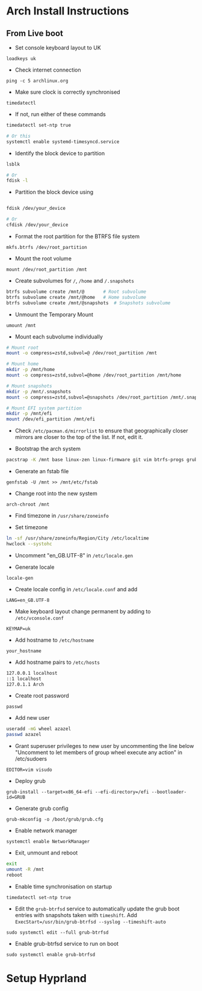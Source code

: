 # Arch Install Instructions

## From Live boot

- Set console keyboard layout to UK

`loadkeys uk`

- Check internet connection

`ping -c 5 archlinux.org`

- Make sure clock is correctly synchronised

`timedatectl`

- If not, run either of these commands

```bash
timedatectl set-ntp true

# Or this
systemctl enable systemd-timesyncd.service
```

- Identify the block device to partition

```bash
lsblk

# Or
fdisk -l
```

- Partition the block device using

```bash

fdisk /dev/your_device

# Or
cfdisk /dev/your_device
```

- Format the root partition for the BTRFS file system

`mkfs.btrfs /dev/root_partition`

- Mount the root volume

`mount /dev/root_partition /mnt`

- Create subvolumes for `/`, `/home` and `/.snapshots`

```bash
btrfs subvolume create /mnt/@       # Root subvolume
btrfs subvolume create /mnt/@home   # Home subvolume
btrfs subvolume create /mnt/@snapshots  # Snapshots subvolume
```

- Unmount the Temporary Mount

`umount /mnt`

- Mount each subvolume individually

```bash
# Mount root
mount -o compress=zstd,subvol=@ /dev/root_partition /mnt

# Mount home
mkdir -p /mnt/home
mount -o compress=zstd,subvol=@home /dev/root_partition /mnt/home

# Mount snapshots
mkdir -p /mnt/.snapshots
mount -o compress=zstd,subvol=@snapshots /dev/root_partition /mnt/.snapshots

# Mount EFI system partition
mkdir -p /mnt/efi
mount /dev/efi_partition /mnt/efi
```

- Check `/etc/pacman.d/mirrorlist` to ensure that geographically closer mirrors are closer to the top of the list. If not, edit it.

- Bootstrap the arch system

```bash
pacstrap -K /mnt base linux-zen linux-firmware git vim btrfs-progs grub efibootmgr grub-btrfs inotify-tools timeshift amd-ucode sudo networkmanager
```

- Generate an fstab file

`genfstab -U /mnt >> /mnt/etc/fstab`

- Change root into the new system

`arch-chroot /mnt`

- Find timezone in `/usr/share/zoneinfo`

- Set timezone

```bash
ln -sf /usr/share/zoneinfo/Region/City /etc/localtime
hwclock --systohc
```

- Uncomment "en_GB.UTF-8" in `/etc/locale.gen`

- Generate locale

`locale-gen`

- Create locale config in `/etc/locale.conf` and add

`LANG=en_GB.UTF-8`

- Make keyboard layout change permanent by adding to `/etc/vconsole.conf`

`KEYMAP=uk`

- Add hostname to `/etc/hostname`

`your_hostname`

- Add hostname pairs to `/etc/hosts`

```bash
127.0.0.1 localhost
::1 localhost
127.0.1.1 Arch
```

- Create root password

`passwd`

- Add new user

```bash
useradd -mG wheel azazel
passwd azazel
```

- Grant superuser privileges to new user by uncommenting the line below "Uncomment to let members of group wheel execute any action" in /etc/sudoers

`EDITOR=vim visudo`

- Deploy grub

`grub-install --target=x86_64-efi --efi-directory=/efi --bootloader-id=GRUB`

- Generate grub config

`grub-mkconfig -o /boot/grub/grub.cfg`

- Enable network manager

`systemctl enable NetworkManager`

- Exit, unmount and reboot

```bash
exit
umount -R /mnt
reboot
```

- Enable time synchronisation on startup

`timedatectl set-ntp true`

- Edit the `grub-btrfsd` service to automatically update the grub boot entries with snapshots taken with `timeshift`. Add `ExecStart=/usr/bin/grub-btrfsd --syslog --timeshift-auto`

`sudo systemctl edit --full grub-btrfsd`

- Enable grub-btrfsd service to run on boot

`sudo systemctl enable grub-btrfsd`

# Setup Hyprland
